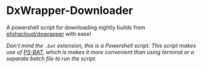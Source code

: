 # DxWrapper-Downloader
A powershell script for downloading nightly builds from [elishacloud/dxwrapper](https://github.com/elishacloud/dxwrapper) with ease!

*Don't mind the `.bat` extension, this is a Powershell script. This script makes use of [PS-BAT](https://github.com/Kamilkampfwagen-II/PS-BAT), which is makes it more convenient than using terminal or a separate batch file to run the script.*
